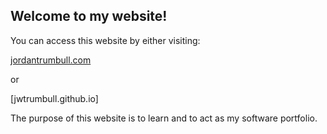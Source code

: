 ## Welcome to my website!

You can access this website by either visiting:

[jordantrumbull.com](jordantrumbull.com)

or

[jwtrumbull.github.io]


The purpose of this website is to learn and to act as my software portfolio. 

